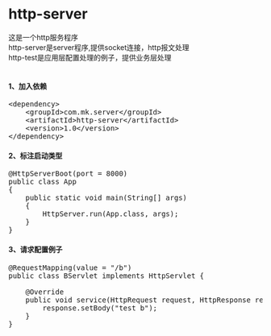 # http-server
这是一个http服务程序<br/>
http-server是server程序,提供socket连接，http报文处理<br/>
http-test是应用层配置处理的例子，提供业务层处理<br/>
<br/>

#### 1、加入依赖
<pre>
&lt;dependency>
    &lt;groupId>com.mk.server&lt;/groupId>
    &lt;artifactId>http-server&lt;/artifactId>
    &lt;version>1.0&lt;/version>
&lt;/dependency>
</pre>

#### 2、标注启动类型
<pre>
@HttpServerBoot(port = 8000)
public class App 
{
    public static void main(String[] args)
    {
        HttpServer.run(App.class, args);
    }
}
</pre>

#### 3、请求配置例子
<pre>
@RequestMapping(value = "/b")
public class BServlet implements HttpServlet {

    @Override
    public void service(HttpRequest request, HttpResponse response) {
        response.setBody("test b");
    }
}
</pre>
